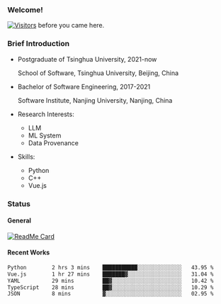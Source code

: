 ### Welcome!

[![Visitors](https://visitor-badge.laobi.icu/badge?page_id=HermitSun.HermitSun)]() before you came here.

### Brief Introduction

- Postgraduate of Tsinghua University, 2021-now
  
  School of Software, Tsinghua University, Beijing, China

- Bachelor of Software Engineering, 2017-2021
  
  Software Institute, Nanjing University, Nanjing, China

- Research Interests:
  - LLM
  - ML System
  - Data Provenance

- Skills:
  - Python
  - C++
  - Vue.js

### Status

#### General

[![ReadMe Card](https://github-readme-stats.hermitsun.vercel.app/api?username=HermitSun&count_private=true&show_icons=true)]()

#### Recent Works

<!--START_SECTION:waka-->

```txt
Python        2 hrs 3 mins    ███████████░░░░░░░░░░░░░░   43.95 %
Vue.js        1 hr 27 mins    ███████▓░░░░░░░░░░░░░░░░░   31.04 %
YAML          29 mins         ██▓░░░░░░░░░░░░░░░░░░░░░░   10.42 %
TypeScript    28 mins         ██▓░░░░░░░░░░░░░░░░░░░░░░   10.29 %
JSON          8 mins          ▓░░░░░░░░░░░░░░░░░░░░░░░░   02.95 %
```

<!--END_SECTION:waka-->
